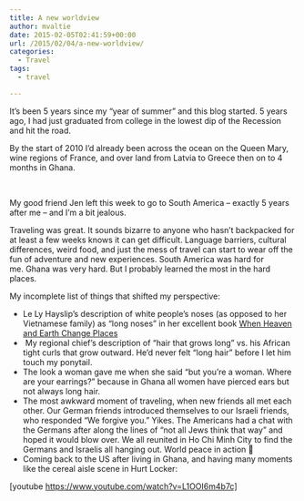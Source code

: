 ```yaml
---
title: A new worldview
author: mvaltie
date: 2015-02-05T02:41:59+00:00
url: /2015/02/04/a-new-worldview/
categories:
  - Travel
tags:
  - travel

---
```

It&#8217;s been 5 years since my &#8220;year of summer&#8221; and this blog started. 5 years ago, I had just graduated from college in the lowest dip of the Recession and hit the road.

By the start of 2010 I&#8217;d already been across the ocean on the Queen Mary, wine regions of France, and over land from Latvia to Greece then on to 4 months in Ghana.

&nbsp;

My good friend Jen left this week to go to South America &#8211; exactly 5 years after me &#8211; and I&#8217;m a bit jealous.

Traveling was great. It sounds bizarre to anyone who hasn&#8217;t backpacked for at least a few weeks knows it can get difficult. Language barriers, cultural differences, weird food, and just the mess of travel can start to wear off the fun of adventure and new experiences. South America was hard for me. Ghana was very hard. But I probably learned the most in the hard places.

My incomplete list of things that shifted my perspective:

  * Le Ly Hayslip&#8217;s description of white people&#8217;s noses (as opposed to her Vietnamese family) as &#8220;long noses&#8221; in her excellent book <a href="http://en.wikipedia.org/wiki/When_Heaven_and_Earth_Changed_Places" target="_blank" rel="noopener noreferrer">When Heaven and Earth Change Places</a>
  *  My regional chief&#8217;s description of &#8220;hair that grows long&#8221; vs. his African tight curls that grow outward. He&#8217;d never felt &#8220;long hair&#8221; before I let him touch my ponytail.
  * The look a woman gave me when she said &#8220;but you&#8217;re a woman. Where are your earrings?&#8221; because in Ghana all women have pierced ears but not always long hair.
  * The most awkward moment of traveling, when new friends all met each other. Our German friends introduced themselves to our Israeli friends, who responded &#8220;We forgive you.&#8221; Yikes. The Americans had a chat with the Germans after along the lines of &#8220;not all Jews think that way&#8221; and hoped it would blow over. We all reunited in Ho Chi Minh City to find the Germans and Israelis all hanging out. World peace in action 🙂
  * Coming back to the US after living in Ghana, and having many moments like the cereal aisle scene in Hurt Locker:

[youtube https://www.youtube.com/watch?v=L1OOI6m4b7c]